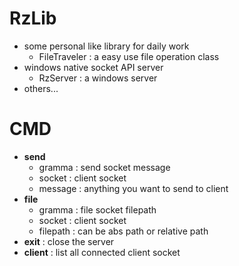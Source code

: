 # RzLib
- some personal like library for daily work
  - FileTraveler : a easy use file operation class
- windows native socket API server
  - RzServer : a windows server
- others...

# CMD
- **send**
  - gramma : send socket message
  - socket : client socket
  - message : anything you want to send to client
- **file**
  - gramma : file socket filepath
  - socket : client socket
  - filepath : can be abs path or relative path
- **exit** : close the server
- **client** : list all connected client socket

